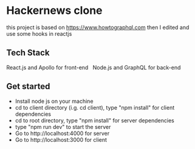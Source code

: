 # Hackernews clone

this project is based on https://www.howtographql.com then I edited and use some hooks in reactjs

## Tech Stack

React.js and Apollo for front-end
&nbsp;
Node.js and GraphQL for back-end

## Get started

- Install node js on your machine
- cd to client directory (i.g. cd client), type "npm install" for client dependencies
- cd to root directory, type "npm install" for server dependencies
- type "npm run dev" to start the server
- Go to http://localhost:4000 for server
- Go to http://localhost:3000 for client

